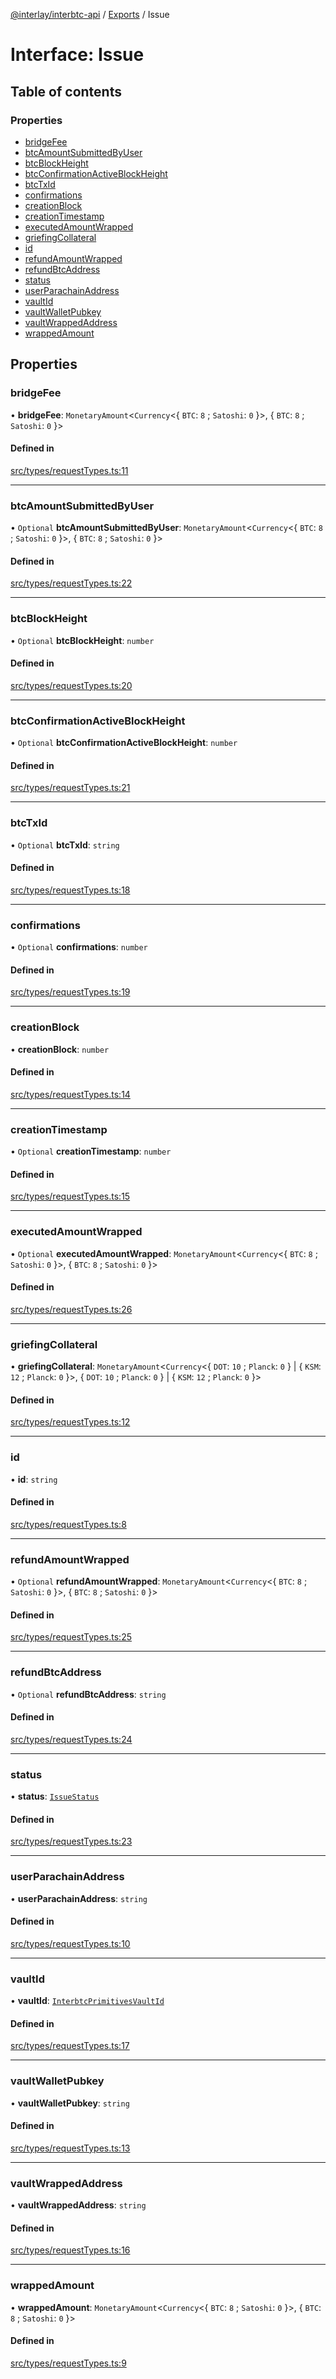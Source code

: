 [@interlay/interbtc-api](/README.md) / [Exports](/modules.md) / Issue

# Interface: Issue

## Table of contents

### Properties

- [bridgeFee](/interfaces/Issue.md#bridgefee)
- [btcAmountSubmittedByUser](/interfaces/Issue.md#btcamountsubmittedbyuser)
- [btcBlockHeight](/interfaces/Issue.md#btcblockheight)
- [btcConfirmationActiveBlockHeight](/interfaces/Issue.md#btcconfirmationactiveblockheight)
- [btcTxId](/interfaces/Issue.md#btctxid)
- [confirmations](/interfaces/Issue.md#confirmations)
- [creationBlock](/interfaces/Issue.md#creationblock)
- [creationTimestamp](/interfaces/Issue.md#creationtimestamp)
- [executedAmountWrapped](/interfaces/Issue.md#executedamountwrapped)
- [griefingCollateral](/interfaces/Issue.md#griefingcollateral)
- [id](/interfaces/Issue.md#id)
- [refundAmountWrapped](/interfaces/Issue.md#refundamountwrapped)
- [refundBtcAddress](/interfaces/Issue.md#refundbtcaddress)
- [status](/interfaces/Issue.md#status)
- [userParachainAddress](/interfaces/Issue.md#userparachainaddress)
- [vaultId](/interfaces/Issue.md#vaultid)
- [vaultWalletPubkey](/interfaces/Issue.md#vaultwalletpubkey)
- [vaultWrappedAddress](/interfaces/Issue.md#vaultwrappedaddress)
- [wrappedAmount](/interfaces/Issue.md#wrappedamount)

## Properties

### <a id="bridgefee" name="bridgefee"></a> bridgeFee

• **bridgeFee**: `MonetaryAmount`<`Currency`<{ `BTC`: ``8`` ; `Satoshi`: ``0``  }\>, { `BTC`: ``8`` ; `Satoshi`: ``0``  }\>

#### Defined in

[src/types/requestTypes.ts:11](https://github.com/interlay/interbtc-api/blob/3ad80e9/src/types/requestTypes.ts#L11)

___

### <a id="btcamountsubmittedbyuser" name="btcamountsubmittedbyuser"></a> btcAmountSubmittedByUser

• `Optional` **btcAmountSubmittedByUser**: `MonetaryAmount`<`Currency`<{ `BTC`: ``8`` ; `Satoshi`: ``0``  }\>, { `BTC`: ``8`` ; `Satoshi`: ``0``  }\>

#### Defined in

[src/types/requestTypes.ts:22](https://github.com/interlay/interbtc-api/blob/3ad80e9/src/types/requestTypes.ts#L22)

___

### <a id="btcblockheight" name="btcblockheight"></a> btcBlockHeight

• `Optional` **btcBlockHeight**: `number`

#### Defined in

[src/types/requestTypes.ts:20](https://github.com/interlay/interbtc-api/blob/3ad80e9/src/types/requestTypes.ts#L20)

___

### <a id="btcconfirmationactiveblockheight" name="btcconfirmationactiveblockheight"></a> btcConfirmationActiveBlockHeight

• `Optional` **btcConfirmationActiveBlockHeight**: `number`

#### Defined in

[src/types/requestTypes.ts:21](https://github.com/interlay/interbtc-api/blob/3ad80e9/src/types/requestTypes.ts#L21)

___

### <a id="btctxid" name="btctxid"></a> btcTxId

• `Optional` **btcTxId**: `string`

#### Defined in

[src/types/requestTypes.ts:18](https://github.com/interlay/interbtc-api/blob/3ad80e9/src/types/requestTypes.ts#L18)

___

### <a id="confirmations" name="confirmations"></a> confirmations

• `Optional` **confirmations**: `number`

#### Defined in

[src/types/requestTypes.ts:19](https://github.com/interlay/interbtc-api/blob/3ad80e9/src/types/requestTypes.ts#L19)

___

### <a id="creationblock" name="creationblock"></a> creationBlock

• **creationBlock**: `number`

#### Defined in

[src/types/requestTypes.ts:14](https://github.com/interlay/interbtc-api/blob/3ad80e9/src/types/requestTypes.ts#L14)

___

### <a id="creationtimestamp" name="creationtimestamp"></a> creationTimestamp

• `Optional` **creationTimestamp**: `number`

#### Defined in

[src/types/requestTypes.ts:15](https://github.com/interlay/interbtc-api/blob/3ad80e9/src/types/requestTypes.ts#L15)

___

### <a id="executedamountwrapped" name="executedamountwrapped"></a> executedAmountWrapped

• `Optional` **executedAmountWrapped**: `MonetaryAmount`<`Currency`<{ `BTC`: ``8`` ; `Satoshi`: ``0``  }\>, { `BTC`: ``8`` ; `Satoshi`: ``0``  }\>

#### Defined in

[src/types/requestTypes.ts:26](https://github.com/interlay/interbtc-api/blob/3ad80e9/src/types/requestTypes.ts#L26)

___

### <a id="griefingcollateral" name="griefingcollateral"></a> griefingCollateral

• **griefingCollateral**: `MonetaryAmount`<`Currency`<{ `DOT`: ``10`` ; `Planck`: ``0``  } \| { `KSM`: ``12`` ; `Planck`: ``0``  }\>, { `DOT`: ``10`` ; `Planck`: ``0``  } \| { `KSM`: ``12`` ; `Planck`: ``0``  }\>

#### Defined in

[src/types/requestTypes.ts:12](https://github.com/interlay/interbtc-api/blob/3ad80e9/src/types/requestTypes.ts#L12)

___

### <a id="id" name="id"></a> id

• **id**: `string`

#### Defined in

[src/types/requestTypes.ts:8](https://github.com/interlay/interbtc-api/blob/3ad80e9/src/types/requestTypes.ts#L8)

___

### <a id="refundamountwrapped" name="refundamountwrapped"></a> refundAmountWrapped

• `Optional` **refundAmountWrapped**: `MonetaryAmount`<`Currency`<{ `BTC`: ``8`` ; `Satoshi`: ``0``  }\>, { `BTC`: ``8`` ; `Satoshi`: ``0``  }\>

#### Defined in

[src/types/requestTypes.ts:25](https://github.com/interlay/interbtc-api/blob/3ad80e9/src/types/requestTypes.ts#L25)

___

### <a id="refundbtcaddress" name="refundbtcaddress"></a> refundBtcAddress

• `Optional` **refundBtcAddress**: `string`

#### Defined in

[src/types/requestTypes.ts:24](https://github.com/interlay/interbtc-api/blob/3ad80e9/src/types/requestTypes.ts#L24)

___

### <a id="status" name="status"></a> status

• **status**: [`IssueStatus`](/enums/IssueStatus.md)

#### Defined in

[src/types/requestTypes.ts:23](https://github.com/interlay/interbtc-api/blob/3ad80e9/src/types/requestTypes.ts#L23)

___

### <a id="userparachainaddress" name="userparachainaddress"></a> userParachainAddress

• **userParachainAddress**: `string`

#### Defined in

[src/types/requestTypes.ts:10](https://github.com/interlay/interbtc-api/blob/3ad80e9/src/types/requestTypes.ts#L10)

___

### <a id="vaultid" name="vaultid"></a> vaultId

• **vaultId**: [`InterbtcPrimitivesVaultId`](/interfaces/InterbtcPrimitivesVaultId.md)

#### Defined in

[src/types/requestTypes.ts:17](https://github.com/interlay/interbtc-api/blob/3ad80e9/src/types/requestTypes.ts#L17)

___

### <a id="vaultwalletpubkey" name="vaultwalletpubkey"></a> vaultWalletPubkey

• **vaultWalletPubkey**: `string`

#### Defined in

[src/types/requestTypes.ts:13](https://github.com/interlay/interbtc-api/blob/3ad80e9/src/types/requestTypes.ts#L13)

___

### <a id="vaultwrappedaddress" name="vaultwrappedaddress"></a> vaultWrappedAddress

• **vaultWrappedAddress**: `string`

#### Defined in

[src/types/requestTypes.ts:16](https://github.com/interlay/interbtc-api/blob/3ad80e9/src/types/requestTypes.ts#L16)

___

### <a id="wrappedamount" name="wrappedamount"></a> wrappedAmount

• **wrappedAmount**: `MonetaryAmount`<`Currency`<{ `BTC`: ``8`` ; `Satoshi`: ``0``  }\>, { `BTC`: ``8`` ; `Satoshi`: ``0``  }\>

#### Defined in

[src/types/requestTypes.ts:9](https://github.com/interlay/interbtc-api/blob/3ad80e9/src/types/requestTypes.ts#L9)
